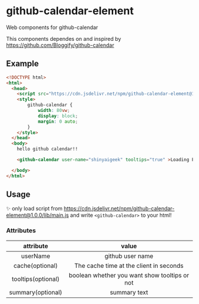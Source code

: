# github-calendar-element

Web components for github-calendar

This components dependes on and inspired by https://github.com/Bloggify/github-calendar
## Example

```html
<!DOCTYPE html>
<html>
  <head>
    <script src="https://cdn.jsdelivr.net/npm/github-calendar-element@1.0.0/lib/main.js" ></script>
    <style>
        github-calendar {
            width: 80vw;
            display: block;
            margin: 0 auto;
        }
    </style>
  </head>
  <body>
    hello github calendar!!

    <github-calendar user-name="shinyaigeek" tooltips="true" >Loading Fallback...</github-calendar>

  </body>
</html>
```

## Usage

✨ only load script from https://cdn.jsdelivr.net/npm/github-calendar-element@1.0.0/lib/main.js and write `<github-calendar>` to your html!

### Attributes

|attribute|value|
|:--:|:--:|
|userName|github user name|
|cache(optional)|The cache time at the client in seconds|
|tooltips(optional)|boolean whether you want show tooltips or not|
|summary(optional)|summary text|